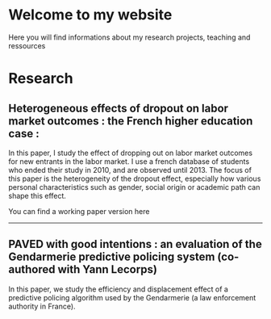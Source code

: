 # Welcome to my website

Here you will find informations about my research projects, teaching and ressources

# Research



## Heterogeneous effects of dropout on labor market outcomes : the French higher education case : 

In this paper, I study the effect of dropping out on labor market outcomes for new entrants in the labor market. I use a french database of students who ended their study in 2010, and are observed until 2013. The focus of this paper is the heterogeneity of the dropout effect, especially how various personal characteristics such as gender, social origin or academic path can shape this effect. 

You can find a working paper version here

* * *

## PAVED with good intentions : an evaluation of the Gendarmerie predictive policing system (co-authored with Yann Lecorps) 

In this paper, we study the efficiency and displacement effect of a predictive policing algorithm used by the Gendarmerie (a law enforcement authority in France).

